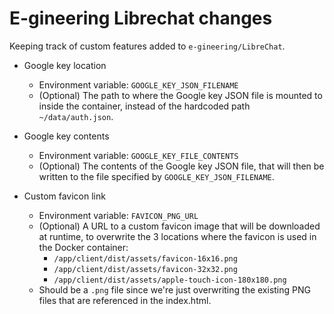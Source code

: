 # E-gineering Librechat changes

Keeping track of custom features added to `e-gineering/LibreChat`.

- Google key location
  - Environment variable: `GOOGLE_KEY_JSON_FILENAME`
  - (Optional) The path to where the Google key JSON file is mounted to inside the container, instead of the hardcoded path `~/data/auth.json`.

- Google key contents
  - Environment variable: `GOOGLE_KEY_FILE_CONTENTS`
  - (Optional) The contents of the Google key JSON file, that will then be written to the file specified by `GOOGLE_KEY_JSON_FILENAME`.

- Custom favicon link
  - Environment variable: `FAVICON_PNG_URL`
  - (Optional) A URL to a custom favicon image that will be downloaded at runtime, to overwrite the 3 locations where the favicon is used in the Docker container:
    - `/app/client/dist/assets/favicon-16x16.png`
    - `/app/client/dist/assets/favicon-32x32.png`
    - `/app/client/dist/assets/apple-touch-icon-180x180.png`
  - Should be a `.png` file since we're just overwriting the existing PNG files that are referenced in the index.html.
